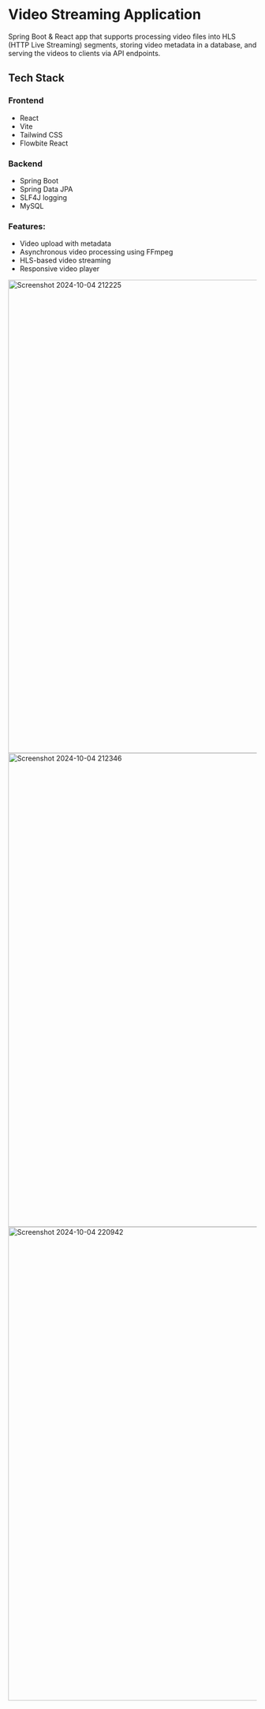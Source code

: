 # Video Streaming Application
Spring Boot & React app that supports processing video files into HLS (HTTP Live Streaming) segments, storing video metadata in a database, and serving the videos to clients via API endpoints.

## Tech Stack

### Frontend
- React
- Vite
- Tailwind CSS
- Flowbite React

### Backend
- Spring Boot
- Spring Data JPA
- SLF4J logging
- MySQL

### Features:
- Video upload with metadata
- Asynchronous video processing using FFmpeg
- HLS-based video streaming
- Responsive video player

<img width="958" alt="Screenshot 2024-10-04 212225" src="https://github.com/user-attachments/assets/6d454f9a-10de-45fc-a345-ecd639a540a6">



<img width="959" alt="Screenshot 2024-10-04 212346" src="https://github.com/user-attachments/assets/9083ce1f-95cc-4399-91a9-f59bacb3034b">



<img width="959" alt="Screenshot 2024-10-04 220942" src="https://github.com/user-attachments/assets/022b0067-8dfe-431c-857d-63e2fe533a65">
